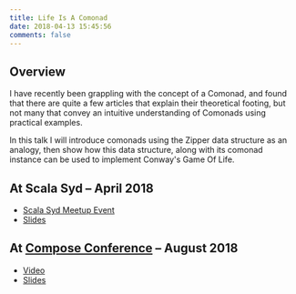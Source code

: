 ```yaml
---
title: Life Is A Comonad
date: 2018-04-13 15:45:56
comments: false
---
```


## Overview

I have recently been grappling with the concept of a Comonad, and found that there are quite a few articles that explain their theoretical footing, but not many that convey an intuitive understanding of Comonads using practical examples.

In this talk I will introduce comonads using the Zipper data structure as an analogy, then show how this data structure, along with its comonad instance can be used to implement Conway's Game Of Life.

## At Scala Syd &ndash; April 2018

- [Scala Syd Meetup Event](https://www.meetup.com/scalasyd/events/249590115/)
- [Slides](http://slides.com/elijordan/life-is-a-comonad)

## At [Compose Conference](http://www.composeconference.org/) &ndash; August 2018

- [Video](https://www.youtube.com/watch?v=6eiS2QTQKPE)
- [Slides](http://slides.com/elijordan/life-is-a-comonad)
